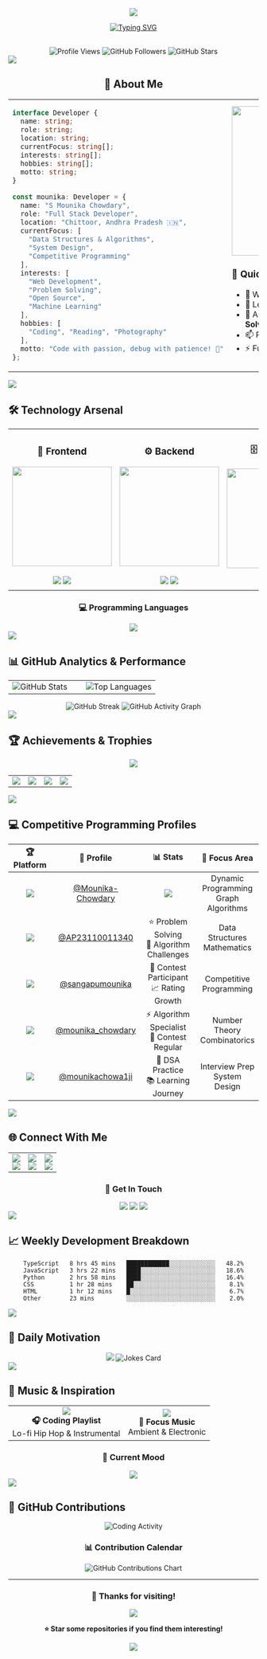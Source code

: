 <div align="center">
  <img src="https://capsule-render.vercel.app/api?type=waving&color=gradient&customColorList=6,11,20&height=180&section=header&text=S%20Mounika%20Chowdary&fontSize=42&fontColor=fff&animation=twinkling&fontAlignY=32" />
</div>

<div align="center">
  
  [![Typing SVG](https://readme-typing-svg.herokuapp.com?font=JetBrains+Mono&size=28&duration=3000&pause=1000&color=00D9FF&center=true&vCenter=true&multiline=true&repeat=true&width=600&height=100&lines=Full+Stack+Developer+%F0%9F%9A%80;Problem+Solver+%F0%9F%A7%A9;Code+Enthusiast+%E2%9D%A4%EF%B8%8F;Always+Learning+%F0%9F%8C%B1;Building+Amazing+Things!+%E2%9C%A8)](https://git.io/typing-svg)
  
  <br>
  
  <img src="https://komarev.com/ghpvc/?username=Mounika-Chowdary28&label=Profile%20Views&color=00d9ff&style=for-the-badge&logo=eye" alt="Profile Views" />
  <img src="https://img.shields.io/github/followers/Mounika-Chowdary28?label=Followers&style=for-the-badge&color=00d9ff&logo=github" alt="GitHub Followers" />
  <img src="https://img.shields.io/github/stars/Mounika-Chowdary28?label=Profile%20Stars&style=for-the-badge&color=00d9ff&logo=star" alt="GitHub Stars" />
  
</div>

<img src="https://user-images.githubusercontent.com/73097560/115834477-dbab4500-a447-11eb-908a-139a6edaec5c.gif">

<div align="center">

## 🎯 **About Me**

<table>
<tr>
<td width="50%">

```typescript
interface Developer {
  name: string;
  role: string;
  location: string;
  currentFocus: string[];
  interests: string[];
  hobbies: string[];
  motto: string;
}

const mounika: Developer = {
  name: "S Mounika Chowdary",
  role: "Full Stack Developer",
  location: "Chittoor, Andhra Pradesh 🇮🇳",
  currentFocus: [
    "Data Structures & Algorithms",
    "System Design",
    "Competitive Programming"
  ],
  interests: [
    "Web Development",
    "Problem Solving",
    "Open Source",
    "Machine Learning"
  ],
  hobbies: [
    "Coding", "Reading", "Photography"
  ],
  motto: "Code with passion, debug with patience! 💫"
};
```

</td>
<td width="50%">

<img src="https://media.giphy.com/media/L1R1tvI9svkIWwpVYr/giphy.gif" width="400" height="300" />

### 🌟 **Quick Facts**
- 🔭 Working on **Full Stack Projects**
- 🌱 Learning **Advanced DSA & System Design**
- 💬 Ask me about **Web Development & Problem Solving**
- 📫 Reach me at **[LinkedIn](https://www.linkedin.com/in/s-mounika-chowdary/)**
- ⚡ Fun fact: **I debug faster than I break things!** 😄

</td>
</tr>
</table>

</div>

<img src="https://user-images.githubusercontent.com/73097560/115834477-dbab4500-a447-11eb-908a-139a6edaec5c.gif">

## 🛠️ **Technology Arsenal**

<div align="center">

<table>
<tr>
<td align="center" width="25%">
<h3>🎨 Frontend</h3>
<img src="https://skillicons.dev/icons?i=html,css,js,react,bootstrap,tailwind" width="200"/>
<br><br>
<img src="https://img.shields.io/badge/React-20232A?style=for-the-badge&logo=react&logoColor=61DAFB" />
<img src="https://img.shields.io/badge/JavaScript-F7DF1E?style=for-the-badge&logo=javascript&logoColor=black" />
</td>

<td align="center" width="25%">
<h3>⚙️ Backend</h3>
<img src="https://skillicons.dev/icons?i=nodejs,php,python,express" width="200"/>
<br><br>
<img src="https://img.shields.io/badge/Node.js-43853D?style=for-the-badge&logo=node.js&logoColor=white" />
<img src="https://img.shields.io/badge/Python-3776AB?style=for-the-badge&logo=python&logoColor=white" />
</td>

<td align="center" width="25%">
<h3>🗄️ Database</h3>
<img src="https://skillicons.dev/icons?i=mongodb,mysql" width="200"/>
<br><br>
<img src="https://img.shields.io/badge/MongoDB-4EA94B?style=for-the-badge&logo=mongodb&logoColor=white" />
<img src="https://img.shields.io/badge/MySQL-00000F?style=for-the-badge&logo=mysql&logoColor=white" />
</td>

<td align="center" width="25%">
<h3>🔧 Tools</h3>
<img src="https://skillicons.dev/icons?i=git,github,vscode,figma,postman" width="200"/>
<br><br>
<img src="https://img.shields.io/badge/GIT-E44C30?style=for-the-badge&logo=git&logoColor=white" />
</td>
</tr>
</table>

### 💻 **Programming Languages**

<div align="center">
<img src="https://skillicons.dev/icons?i=c,cpp,python,js,php,java,typescript" />
</div>

</div>

<img src="https://user-images.githubusercontent.com/73097560/115834477-dbab4500-a447-11eb-908a-139a6edaec5c.gif">

## 📊 **GitHub Analytics & Performance**

<div align="center">

<table>
<tr>
<td width="50%">
<img src="https://github-readme-stats.vercel.app/api?username=Mounika-Chowdary28&show_icons=true&count_private=true&theme=react&border_color=00d9ff&bg_color=0D1117&title_color=00d9ff&icon_color=00d9ff" alt="GitHub Stats" />
</td>
<td width="50%">
<img src="https://github-readme-stats.vercel.app/api/top-langs/?username=Mounika-Chowdary28&langs_count=8&layout=compact&theme=react&border_color=00d9ff&bg_color=0D1117&title_color=00d9ff&icon_color=00d9ff" alt="Top Languages" />
</td>
</tr>
</table>

<img src="https://github-readme-streak-stats.herokuapp.com/?user=Mounika-Chowdary28&theme=react&border=00d9ff&stroke=00d9ff&ring=00d9ff&fire=00d9ff&currStreakLabel=00d9ff" alt="GitHub Streak" />

<img src="https://github-readme-activity-graph.vercel.app/graph?username=Mounika-Chowdary28&custom_title=Mounika's%20GitHub%20Activity%20Graph&bg_color=0D1117&color=00d9ff&line=00d9ff&point=00d9ff&area_color=FFFFFF&title_color=FFFFFF&area=true" alt="GitHub Activity Graph" />

</div>

<img src="https://user-images.githubusercontent.com/73097560/115834477-dbab4500-a447-11eb-908a-139a6edaec5c.gif">

## 🏆 **Achievements & Trophies**

<div align="center">
  
<img src="https://github-profile-trophy.vercel.app/?username=Mounika-Chowdary28&theme=discord&no-frame=true&no-bg=false&margin-w=4&row=2&column=4" />

<table>
<tr>
<td align="center">
<img src="https://img.shields.io/badge/Total%20Commits-1000+-00d9ff?style=for-the-badge&logo=github" />
</td>
<td align="center">
<img src="https://img.shields.io/badge/Total%20PRs-50+-00d9ff?style=for-the-badge&logo=github" />
</td>
<td align="center">
<img src="https://img.shields.io/badge/Total%20Issues-25+-00d9ff?style=for-the-badge&logo=github" />
</td>
<td align="center">
<img src="https://img.shields.io/badge/Contributed%20to-10+-00d9ff?style=for-the-badge&logo=github" />
</td>
</tr>
</table>

</div>

<img src="https://user-images.githubusercontent.com/73097560/115834477-dbab4500-a447-11eb-908a-139a6edaec5c.gif">

## 💻 **Competitive Programming Profiles**

<div align="center">

<table width="100%">
<thead>
<tr>
<th width="20%">🏆 Platform</th>
<th width="25%">👤 Profile</th>
<th width="30%">📊 Stats</th>
<th width="25%">🎯 Focus Area</th>
</tr>
</thead>
<tbody>
<tr>
<td align="center">
<img src="https://img.shields.io/badge/LeetCode-FFA116?style=for-the-badge&logo=leetcode&logoColor=black" />
</td>
<td align="center">
<a href="https://leetcode.com/u/Mounika-Chowdary/">@Mounika-Chowdary</a>
</td>
<td align="center">
<img src="https://leetcard.jacoblin.cool/Mounika-Chowdary?theme=dark&font=Nunito&ext=contest" />
</td>
<td align="center">
Dynamic Programming<br>Graph Algorithms
</td>
</tr>
<tr>
<td align="center">
<img src="https://img.shields.io/badge/HackerRank-2EC866?style=for-the-badge&logo=hackerrank&logoColor=white" />
</td>
<td align="center">
<a href="https://www.hackerrank.com/profile/AP23110011340">@AP23110011340</a>
</td>
<td align="center">
⭐ Problem Solving<br>🏅 Algorithm Challenges
</td>
<td align="center">
Data Structures<br>Mathematics
</td>
</tr>
<tr>
<td align="center">
<img src="https://img.shields.io/badge/CodeChef-5B4638?style=for-the-badge&logo=codechef&logoColor=white" />
</td>
<td align="center">
<a href="https://www.codechef.com/users/sangapumounika">@sangapumounika</a>
</td>
<td align="center">
🍳 Contest Participant<br>📈 Rating Growth
</td>
<td align="center">
Competitive<br>Programming
</td>
</tr>
<tr>
<td align="center">
<img src="https://img.shields.io/badge/Codeforces-445f9d?style=for-the-badge&logo=Codeforces&logoColor=white" />
</td>
<td align="center">
<a href="https://codeforces.com/profile/mounika_chowdary">@mounika_chowdary</a>
</td>
<td align="center">
⚡ Algorithm Specialist<br>🎯 Contest Regular
</td>
<td align="center">
Number Theory<br>Combinatorics
</td>
</tr>
<tr>
<td align="center">
<img src="https://img.shields.io/badge/GeeksforGeeks-298D46?style=for-the-badge&logo=geeksforgeeks&logoColor=white" />
</td>
<td align="center">
<a href="https://www.geeksforgeeks.org/user/mounikachowa1ji/">@mounikachowa1ji</a>
</td>
<td align="center">
🎯 DSA Practice<br>📚 Learning Journey
</td>
<td align="center">
Interview Prep<br>System Design
</td>
</tr>
</tbody>
</table>

</div>

<img src="https://user-images.githubusercontent.com/73097560/115834477-dbab4500-a447-11eb-908a-139a6edaec5c.gif">

## 🌐 **Connect With Me**

<div align="center">

<table>
<tr>
<td align="center" width="33%">
<a href="https://www.linkedin.com/in/s-mounika-chowdary/">
<img src="https://img.shields.io/badge/LinkedIn-0077B5?style=for-the-badge&logo=linkedin&logoColor=white" />
<br>
<img src="https://img.shields.io/badge/Professional-Network-blue?style=flat-square" />
</a>
</td>
<td align="center" width="33%">
<a href="https://github.com/Mounika-Chowdary28">
<img src="https://img.shields.io/badge/GitHub-100000?style=for-the-badge&logo=github&logoColor=white" />
<br>
<img src="https://img.shields.io/badge/Code-Portfolio-green?style=flat-square" />
</a>
</td>
<td align="center" width="33%">
<a href="https://www.instagram.com/mounika_sangapu/">
<img src="https://img.shields.io/badge/Instagram-E4405F?style=for-the-badge&logo=instagram&logoColor=white" />
<br>
<img src="https://img.shields.io/badge/Personal-Updates-pink?style=flat-square" />
</a>
</td>
</tr>
</table>

### 📧 **Get In Touch**

<img src="https://img.shields.io/badge/Gmail-D14836?style=for-the-badge&logo=gmail&logoColor=white" />
<img src="https://img.shields.io/badge/Discord-7289DA?style=for-the-badge&logo=discord&logoColor=white" />
<img src="https://img.shields.io/badge/Telegram-2CA5E0?style=for-the-badge&logo=telegram&logoColor=white" />

</div>

<img src="https://user-images.githubusercontent.com/73097560/115834477-dbab4500-a447-11eb-908a-139a6edaec5c.gif">

## 📈 **Weekly Development Breakdown**

<div align="center">

<!--START_SECTION:waka-->
```text
TypeScript   8 hrs 45 mins   ████████████░░░░░░░░░░░░░   48.2%
JavaScript   3 hrs 22 mins   ████░░░░░░░░░░░░░░░░░░░░░   18.6%
Python       2 hrs 58 mins   ████░░░░░░░░░░░░░░░░░░░░░   16.4%
CSS          1 hr 28 mins    ██░░░░░░░░░░░░░░░░░░░░░░░    8.1%
HTML         1 hr 12 mins    █░░░░░░░░░░░░░░░░░░░░░░░░    6.7%
Other        23 mins         ░░░░░░░░░░░░░░░░░░░░░░░░░    2.0%
```
<!--END_SECTION:waka-->

</div>

<img src="https://user-images.githubusercontent.com/73097560/115834477-dbab4500-a447-11eb-908a-139a6edaec5c.gif">

## 💭 **Daily Motivation**

<div align="center">
  
<img src="https://quotes-github-readme.vercel.app/api?type=horizontal&theme=tokyonight&quote=Code%20is%20like%20humor.%20When%20you%20have%20to%20explain%20it%2C%20it%27s%20bad.&author=Cory%20House" />

<img src="https://readme-jokes.vercel.app/api?theme=tokyonight" alt="Jokes Card" />

</div>

<img src="https://user-images.githubusercontent.com/73097560/115834477-dbab4500-a447-11eb-908a-139a6edaec5c.gif">

## 🎵 **Music & Inspiration**

<div align="center">

<table>
<tr>
<td align="center">
<img src="https://img.shields.io/badge/Spotify-1ED760?style=for-the-badge&logo=spotify&logoColor=white" />
<br>
<b>🎧 Coding Playlist</b>
<br>
Lo-fi Hip Hop & Instrumental
</td>
<td align="center">
<img src="https://img.shields.io/badge/YouTube_Music-FF0000?style=for-the-badge&logo=youtube-music&logoColor=white" />
<br>
<b>🎵 Focus Music</b>
<br>
Ambient & Electronic
</td>
</tr>
</table>

### 🎼 **Current Mood**
<img src="https://img.shields.io/badge/🎶-Coding%20to%20Lo--fi%20Beats-00d9ff?style=for-the-badge" />

</div>

<img src="https://user-images.githubusercontent.com/73097560/115834477-dbab4500-a447-11eb-908a-139a6edaec5c.gif">

## 🐍 **GitHub Contributions**

<div align="center">

<img src="https://github-readme-stats.vercel.app/api/wakatime?username=Mounika-Chowdary28&theme=react&border_color=00d9ff&bg_color=0D1117&title_color=00d9ff&icon_color=00d9ff&layout=compact" alt="Coding Activity" />

### 📊 **Contribution Calendar**
<img src="https://ghchart.rshah.org/00d9ff/Mounika-Chowdary28" alt="GitHub Contributions Chart" />

</div>

---

<div align="center">

### 💝 **Thanks for visiting!**

<img src="https://capsule-render.vercel.app/api?type=waving&color=gradient&customColorList=6,11,20&height=100&section=footer&animation=twinkling" />

**⭐ Star some repositories if you find them interesting!**

<img src="https://komarev.com/ghpvc/?username=Mounika-Chowdary28&style=for-the-badge&color=00d9ff" />

</div>
